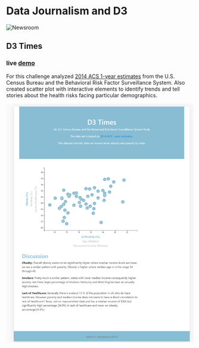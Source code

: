 # Data Journalism and D3

![Newsroom](https://media.giphy.com/media/v2xIous7mnEYg/giphy.gif)

## D3 Times
### live [demo]()

For this challenge analyzed [2014 ACS 1-year estimates](https://factfinder.census.gov/faces/nav/jsf/pages/searchresults.xhtml) from the U.S. Census Bureau and the Behavioral Risk Factor Surveillance System. 
Also created scatter plot with interactive elements to identify trends and tell stories about the health risks facing particular demographics. 

![scatter-plot](Images/scatter-plot.PNG)

